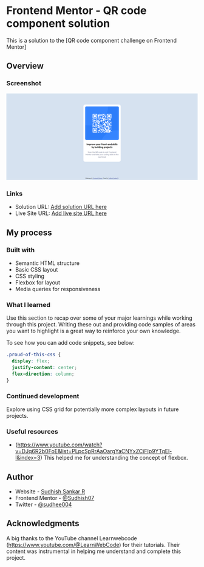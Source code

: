 # Frontend Mentor - QR code component solution

This is a solution to the [QR code component challenge on Frontend Mentor] 

## Overview

### Screenshot

![](./images/Screenshot.png)

### Links

- Solution URL: [Add solution URL here](https://your-solution-url.com)
- Live Site URL: [Add live site URL here](https://your-live-site-url.com)

## My process

### Built with

- Semantic HTML structure
- Basic CSS layout
- CSS styling
- Flexbox for layout
- Media queries for responsiveness

### What I learned

Use this section to recap over some of your major learnings while working through this project. Writing these out and providing code samples of areas you want to highlight is a great way to reinforce your own knowledge.

To see how you can add code snippets, see below:

```css
.proud-of-this-css {
  display: flex;
  justify-content: center;
  flex-direction: column;
}
```

### Continued development

Explore using CSS grid for potentially more complex layouts in future projects.

### Useful resources

- (https://www.youtube.com/watch?v=DJq6R2b0FoE&list=PLpcSpRrAaOargYaCNYxZCiFIp9YTqEl-l&index=3) This helped me for understanding the concept of flexbox.

## Author

- Website - [Sudhish Sankar R](https://sudhish07.github.io/Portfolio/)
- Frontend Mentor - [@Sudhish07](https://www.frontendmentor.io/profile/Sudhish07)
- Twitter - [@sudhee004](https://x.com/sudhee004?t=pqZZzAV0eCly-cAQ1Zm1_g&s=09)

## Acknowledgments

A big thanks to the YouTube channel Learnwebcode (https://www.youtube.com/@LearnWebCode) for their tutorials.
Their content was instrumental in helping me understand and complete this project.
